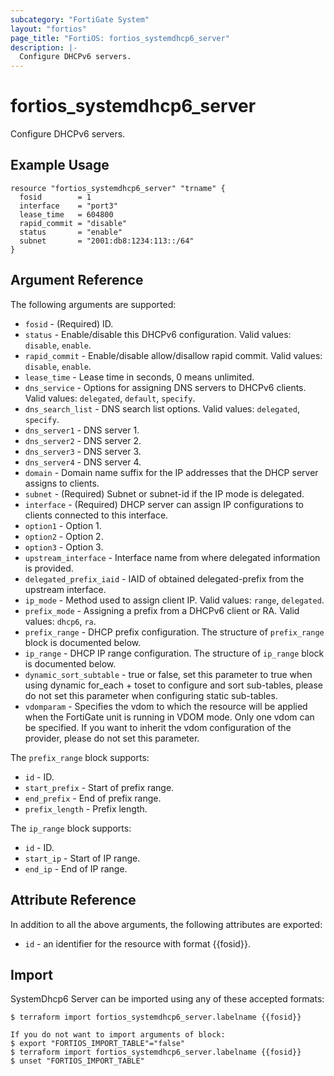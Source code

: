 ```yaml
---
subcategory: "FortiGate System"
layout: "fortios"
page_title: "FortiOS: fortios_systemdhcp6_server"
description: |-
  Configure DHCPv6 servers.
---
```


# fortios_systemdhcp6_server
Configure DHCPv6 servers.

## Example Usage

```hcl
resource "fortios_systemdhcp6_server" "trname" {
  fosid        = 1
  interface    = "port3"
  lease_time   = 604800
  rapid_commit = "disable"
  status       = "enable"
  subnet       = "2001:db8:1234:113::/64"
}
```

## Argument Reference

The following arguments are supported:

* `fosid` - (Required) ID.
* `status` - Enable/disable this DHCPv6 configuration. Valid values: `disable`, `enable`.
* `rapid_commit` - Enable/disable allow/disallow rapid commit. Valid values: `disable`, `enable`.
* `lease_time` - Lease time in seconds, 0 means unlimited.
* `dns_service` -  Options for assigning DNS servers to DHCPv6 clients. Valid values: `delegated`, `default`, `specify`.
* `dns_search_list` - DNS search list options. Valid values: `delegated`, `specify`.
* `dns_server1` - DNS server 1.
* `dns_server2` - DNS server 2.
* `dns_server3` - DNS server 3.
* `dns_server4` - DNS server 4.
* `domain` - Domain name suffix for the IP addresses that the DHCP server assigns to clients.
* `subnet` - (Required) Subnet or subnet-id if the IP mode is delegated.
* `interface` - (Required) DHCP server can assign IP configurations to clients connected to this interface.
* `option1` - Option 1.
* `option2` - Option 2.
* `option3` - Option 3.
* `upstream_interface` - Interface name from where delegated information is provided.
* `delegated_prefix_iaid` - IAID of obtained delegated-prefix from the upstream interface.
* `ip_mode` - Method used to assign client IP. Valid values: `range`, `delegated`.
* `prefix_mode` - Assigning a prefix from a DHCPv6 client or RA. Valid values: `dhcp6`, `ra`.
* `prefix_range` - DHCP prefix configuration. The structure of `prefix_range` block is documented below.
* `ip_range` - DHCP IP range configuration. The structure of `ip_range` block is documented below.
* `dynamic_sort_subtable` - true or false, set this parameter to true when using dynamic for_each + toset to configure and sort sub-tables, please do not set this parameter when configuring static sub-tables.
* `vdomparam` - Specifies the vdom to which the resource will be applied when the FortiGate unit is running in VDOM mode. Only one vdom can be specified. If you want to inherit the vdom configuration of the provider, please do not set this parameter.

The `prefix_range` block supports:

* `id` - ID.
* `start_prefix` - Start of prefix range.
* `end_prefix` - End of prefix range.
* `prefix_length` - Prefix length.

The `ip_range` block supports:

* `id` - ID.
* `start_ip` - Start of IP range.
* `end_ip` - End of IP range.


## Attribute Reference

In addition to all the above arguments, the following attributes are exported:
* `id` - an identifier for the resource with format {{fosid}}.

## Import

SystemDhcp6 Server can be imported using any of these accepted formats:
```
$ terraform import fortios_systemdhcp6_server.labelname {{fosid}}

If you do not want to import arguments of block:
$ export "FORTIOS_IMPORT_TABLE"="false"
$ terraform import fortios_systemdhcp6_server.labelname {{fosid}}
$ unset "FORTIOS_IMPORT_TABLE"
```
